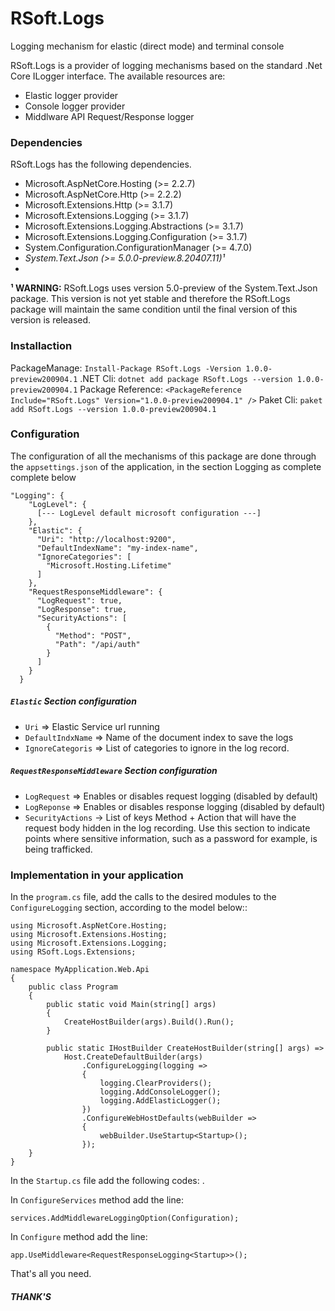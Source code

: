 # RSoft.Logs
Logging mechanism for elastic (direct mode) and terminal console

RSoft.Logs is a provider of logging mechanisms based on the standard .Net Core ILogger interface. The available resources are:

  - Elastic logger provider
  - Console logger provider
  - Middlware API Request/Response logger

### Dependencies

RSoft.Logs has the following dependencies.

- Microsoft.AspNetCore.Hosting (>= 2.2.7)
- Microsoft.AspNetCore.Http (>= 2.2.2)
- Microsoft.Extensions.Http (>= 3.1.7)
- Microsoft.Extensions.Logging (>= 3.1.7)
- Microsoft.Extensions.Logging.Abstractions (>= 3.1.7)
- Microsoft.Extensions.Logging.Configuration (>= 3.1.7)
- System.Configuration.ConfigurationManager (>= 4.7.0)
- _System.Text.Json (>= 5.0.0-preview.8.20407.11)¹_
- 
**¹ WARNING:** RSoft.Logs uses version 5.0-preview of the System.Text.Json package. This version is not yet stable and therefore the RSoft.Logs package will maintain the same condition until the final version of this version is released.

### Installaction

PackageManage: ```Install-Package RSoft.Logs -Version 1.0.0-preview200904.1```
.NET Cli: ```dotnet add package RSoft.Logs --version 1.0.0-preview200904.1```
Package Reference: ```<PackageReference Include="RSoft.Logs" Version="1.0.0-preview200904.1" />```
Paket Cli: ```paket add RSoft.Logs --version 1.0.0-preview200904.1```

### Configuration

The configuration of all the mechanisms of this package are done through the ```appsettings.json``` of the application, in the section Logging as complete complete below

```
"Logging": {
    "LogLevel": {
      [--- LogLevel default microsoft configuration ---]
    },
    "Elastic": {
      "Uri": "http://localhost:9200",
      "DefaultIndexName": "my-index-name",
      "IgnoreCategories": [
        "Microsoft.Hosting.Lifetime"
      ]
    },
    "RequestResponseMiddleware": {
      "LogRequest": true,
      "LogResponse": true,
      "SecurityActions": [
        {
          "Method": "POST",
          "Path": "/api/auth"
        }
      ]
    }
  }
```

##### ```Elastic``` Section configuration

- ```Uri``` => Elastic Service url running
- ```DefaultIndxName``` => Name of the document index to save the logs
- ```IgnoreCategoris``` => List of categories to ignore in the log record.

##### ```RequestResponseMiddleware``` Section configuration
- ```LogRequest``` => Enables or disables request logging (disabled by default)
- ```LogReponse``` => Enables or disables response logging (disabled by default)
- ```SecurityActions``` -> List of keys Method + Action that will have the request body hidden in the log recording. Use this section to indicate points where sensitive information, such as a password for example, is being trafficked.

### Implementation in your application

In the ```program.cs``` file, add the calls to the desired modules to the ```ConfigureLogging``` section, according to the model below::

```
using Microsoft.AspNetCore.Hosting;
using Microsoft.Extensions.Hosting;
using Microsoft.Extensions.Logging;
using RSoft.Logs.Extensions;

namespace MyApplication.Web.Api
{
	public class Program
    {
		public static void Main(string[] args)
        {
            CreateHostBuilder(args).Build().Run();
        }
		
		public static IHostBuilder CreateHostBuilder(string[] args) =>
            Host.CreateDefaultBuilder(args)
                .ConfigureLogging(logging =>
                {
                    logging.ClearProviders();
                    logging.AddConsoleLogger();
                    logging.AddElasticLogger();
                })
                .ConfigureWebHostDefaults(webBuilder =>
                {
                    webBuilder.UseStartup<Startup>();
                });
    }
}
```

In the ```Startup.cs``` file add the following codes: .

In ```ConfigureServices``` method add the line:

```
services.AddMiddlewareLoggingOption(Configuration);
```

In ```Configure``` method add the line:

```
app.UseMiddleware<RequestResponseLogging<Startup>>();
```

That's all you need.

##### THANK'S
